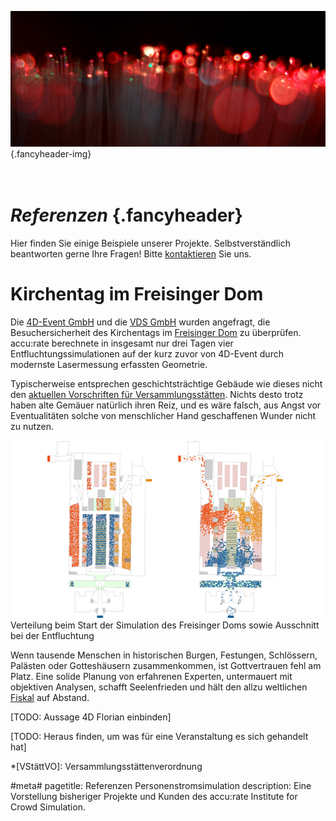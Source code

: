![](/img/accurate-bild-start.jpg) {.fancyheader-img}
# <br /> *Referenzen* {.fancyheader}

Hier finden Sie einige Beispiele unserer Projekte.
Selbstverständlich beantworten gerne Ihre Fragen!
Bitte [kontaktieren](kontakt) Sie uns.

# Kirchentag im Freisinger Dom

Die [4D-Event GmbH](http://www.4d-event.de/) und die [VDS GmbH](http://www.vds-veranstaltung.de/) wurden angefragt, die Besuchersicherheit des Kirchentags im [Freisinger Dom](http://www.freisinger-dom.de/) zu überprüfen.
accu:rate berechnete in insgesamt nur drei Tagen vier Entfluchtungssimulationen auf der kurz zuvor von 4D-Event durch modernste Lasermessung erfassten Geometrie.

Typischerweise entsprechen geschichtsträchtige Gebäude wie dieses nicht den [aktuellen Vorschriften für Versammlungsstätten](http://de.wikipedia.org/wiki/Versammlungsst%C3%A4ttenverordnung).
Nichts desto trotz haben alte Gemäuer natürlich ihren Reiz, und es wäre falsch, aus Angst vor Eventualitäten solche von menschlicher Hand geschaffenen Wunder nicht zu nutzen.

![Verteilung beim Start der Simulation des Freisinger Doms sowie Ausschnitt bei der Entfluchtung](img/referenzen/freisinger-dom.png)
Verteilung beim Start der Simulation des Freisinger Doms sowie Ausschnitt bei der Entfluchtung

Wenn tausende Menschen in historischen Burgen, Festungen, Schlössern, Palästen oder Gotteshäusern zusammenkommen, ist Gottvertrauen fehl am Platz.
Eine solide Planung von erfahrenen Experten, untermauert mit objektiven Analysen, schafft Seelenfrieden und hält den allzu weltlichen [Fiskal](https://de.wikipedia.org/wiki/Fiskal) auf Abstand.

[TODO: Aussage 4D Florian einbinden]

[TODO: Heraus finden, um was für eine Veranstaltung es sich gehandelt hat]


*[VStättVO]: Versammlungsstättenverordnung

#meta#
pagetitle: Referenzen Personenstromsimulation
description: Eine Vorstellung bisheriger Projekte und Kunden des accu:rate Institute for Crowd Simulation.

